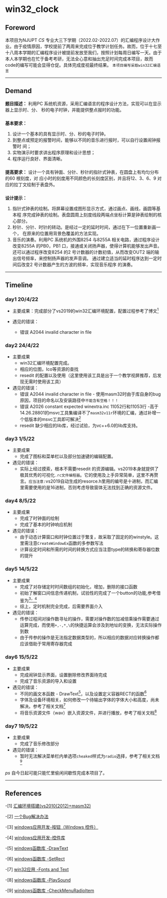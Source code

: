 # win32_clock
## Foreword
本项目为NJUPT *CS* 专业大三下学期（2022.02-2022.07）的汇编程序设计大作业。由于疫情原因，学校提前了两周来完成位于教学计划任务。故而，位于十七至十八周本学期的汇编程序设计被提前发放至我们，按照计划每周日编写一天。由于本人本学期也在忙于备考考研，无法全心意和抽出充足时间完成本项目，故而code的编写可能会显得仓促。具体完成度视最终结果。
`本项目编写采取win32汇编语言`

---
## Demand
**题目描述：**
利用PC 系统机资源，采用汇编语言的程序设计方法，实现可以在显示器上显示时、分、
秒的电子时钟，并能提供整点报时的功能。
###
**基本要求：**
1. 设计一个基本的具有显示时、分、秒的电子时钟。
2. 到整点或预定的报警时间，能够以不同的音乐进行报时，可以自行设置闹钟报警时
间；
3. 实物演示时要求讲出程序原理和设计思想；
4. 程序运行良好、界面清晰。
###
**提高要求：**
设计一个具有钟面、分针、秒针的指针式钟表，在圆盘上有均匀分布的60 根刻度，对
应小时的刻度用不同颜色的长刻度区别，并且将12、3、6、9 对应的拉丁文绘制于表盘外。
###
**设计提示：**
1. 指针式钟表的绘制。将屏幕设置成图形显示方式，通过画点、画线，画圆等基本程
序完成钟表的绘制。表盘圆周上刻度线段两端点坐标计算是钟表绘制的核心部分。
2. 秒针、分针、时针的转动。是经过一定的延时时间，通过在下一位置重新画一个，
在原来的位置用背景色覆盖的方法实现。
3. 音乐的演奏。利用PC 系统机的外围8254 与8255A 相关电路，通过程序设计改变8255A
的PB0，PB1 口，接通或关闭扬声器，使得计算机能够发出声音。还可以通过程序改变8254
的2 号计数器的计数初值，从而改变OUT2 端的输出信号频率，来控制扬声器的发声音调。
通过建立适当的延时程序达到一定时间后改变2 号计数器产生的方波的频率，实现音乐程序
的演奏。

---
## Timeline

### day1  20/4/22
- 主要成果：完成部分了vs2019的win32汇编环境配置，配置过程参考了博文[<sup>1</sup>](#refer-anchor-1)

- 遇见的错误：
   - 错误	A2044	invalid character in file 

### day2  24/4/22
- 主要成果 
   - win32汇编环境配置完成。
   - 相应的位图，Ico等资源的查找
   - resedit 的配置以及使用（这里使用该工具是出于一个教学视屏推荐，后发现无需时使用该工具）
- 遇见的错误：
   - 错误 A2044	invalid character in file - 使用masm32时由于库自身的bug原因，项目的命名以及安装路径中`不能含有空格！！！`
   - 错误 A2026 constant expected winextra.inc 11052行和11053行 -高于14.26.28801的msvc工具集编译不了`masm32v11r`环境的汇编，通过补增一个低版本的msvc工具即可解决[<sup>2</sup>](#refer-anchor-2)
   - resedit 缺少相应的lib库，经过试验，为vc++6.0的lib库支持。

### day3 1/5/22
- 主要成果 
   - 完成了图标和菜单栏以及部分加速键的编辑配置。
- 遇见的错误：
   - 实际上经过摸索，根本不需要resedit 的资源编辑。vs2019本身就提供了极其优秀的可视化`.rc文件编程器`。它的使用及上手异常简单，这里不再赘言。`应当注意:`vs2019自动生成的resorce.h里用的编号是十进制，而汇编里需要使用的是16进制，否则考虑导致窗体无法找到正确的资源文件。
### day4 8/5/22
- 主要成果 
   - 完成了时钟面的绘制
   - 完成了基本的时钟响应机制
- 遇见的错误：
   - 由于动态计算窗口和时钟位置过于繁复，故采取了固定的的winstyle。这里需注意`CreateWindowEx`函数的多参数写法
   - 计算设定时间和所需的时间的转换方式应当注意type的转换和寄存器位数的提升
### day5 14/5/22
- 主要成果
   - 完成了对存储定时时间数组的初始化，增加，删除的接口函数
   - 初始了解窗口间信息传递机制，试验性的完成了一个button的功能,参考借鉴为[<sup>3，4</sup>](#refer-anchor-34)
   - 综上，定时机制完全完成，后需要界面介入
- 遇见的错误：
   - 传参过程间对操作数寻址的操作，需要对操作数的加减倍乘操作需要通过运算完成，而使用`+,-,*,\`的快捷运算会涉及到地址的变换，无法实际操作到数
   - 由于传参的操作是无法指定数据类型的，所以相应的数据对应转换操作都应该借助于常用寄存器完成
### day6 15/5/22
- 主要成果
   - 完成闹钟显示界面，设置删除修改界面待完成
   - 完成了音乐资源的导入和设置
- 遇见的错误：
   - 不同的画文本函数 - DrawText[<sup>5</sup>](#refer-anchor-5)，以及设置定义容器RECT的函数[<sup>6</sup>](#refer-anchor-6)
   - 字体及设备环境相关，如何修改一个待输出字体的字体大小和高度，尚未解决。参考了相关文档[<sup>7</sup>](#refer-anchor-7)
   - 将音乐资源文件（wav）嵌入资源文件，并进行播放，参考了相关文档[<sup>8</sup>](#refer-anchor-8)
### day7 19/5/22
- 主要成果
    - 完成了音乐修改部分
- 遇见的错误：
    - 暂时无法解决菜单栏内单选项`cheaked`样式为`radio`选择，参考了相关文档[<sup>9</sup>](#refer-anchor-9)

*ps* 自今日起可能只能忙里偷闲间歇性完成本项目了。

---
## References

<span id="refer-anchor-1">

-[1] [汇编环境搭建(vs2010(2012)+masm32)](https://blog.csdn.net/u013761036/article/details/52186683)
</span>
<span id="refer-anchor-2"> 

-[2] [一个Bug解决办法](https://blog.csdn.net/DongMaoup/article/details/120471110)</span>
<span id="refer-anchor-34">

-[3] [windows应用开发-按钮（Windows 控件）](https://docs.microsoft.com/zh-cn/windows/win32/controls/buttons)

-[4] [windows应用开发-控件库](https://docs.microsoft.com/zh-cn/windows/win32/controls/individual-control-info)
</span>
<span id="refer-anchor-5">

-[5] [windows函数库 -DrawText](https://docs.microsoft.com/en-us/windows/win32/api/winuser/nf-winuser-drawtext)
</span>

<span id="refer-anchor-6">

-[6] [windows函数库 -SetRect](https://docs.microsoft.com/zh-CN/windows/win32/api/winuser/nf-winuser-setrect)
</span>
<span id="refer-anchor-7">

-[7] [win32应用 -Fonts and Text](https://docs.microsoft.com/en-us/windows/win32/gdi/string-widths-and-heights)
</span>
<span id="refer-anchor-8">

-[8] [windows函数库 -PlaySound](https://docs.microsoft.com/zh-cn/windows/win32/multimedia/playing-wave-resources)
</span>
<span id="refer-anchor-9">

-[9] [windows函数库 -CheckMenuRadioItem](https://docs.microsoft.com/zh-cn/windows/win32/api/winuser/nf-winuser-checkmenuradioitem?redirectedfrom=MSDN)
</span>
